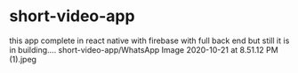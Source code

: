 # short-video-app
this app complete in react native with firebase with full back end 
but still it is in building....
short-video-app/WhatsApp Image 2020-10-21 at 8.51.12 PM (1).jpeg
<img str="https://storage.googleapis.com/site-assets-prod/blog_assets/Best-Short-Video-Apps-For-Android-Instagram.jpg" >
